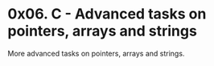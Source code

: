# 0x06. C - Advanced tasks on pointers, arrays and strings

More advanced tasks on pointers, arrays and strings.
